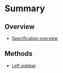 # Summary

## Overview
* [Specification overview](README.md)

## Methods
* [Left sidebar](methods.md)

